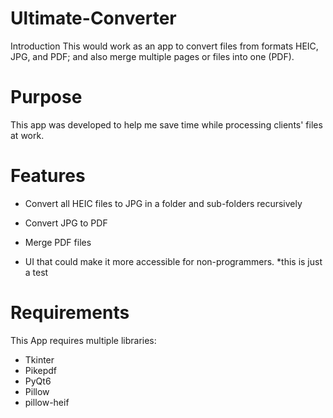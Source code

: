 # Ultimate-Converter

Introduction
This would work as an app to convert files from formats HEIC, JPG, and PDF; and also merge multiple pages or files into one (PDF). 

# Purpose
This app was developed to help me save time while processing clients' files at work. 

# Features

* Convert all HEIC files to JPG in a folder and sub-folders recursively

* Convert JPG to PDF

* Merge PDF files

* UI that could make it more accessible for non-programmers. 
*this is just a test

# Requirements

This App requires multiple libraries:

* Tkinter
* Pikepdf
* PyQt6
* Pillow
* pillow-heif
